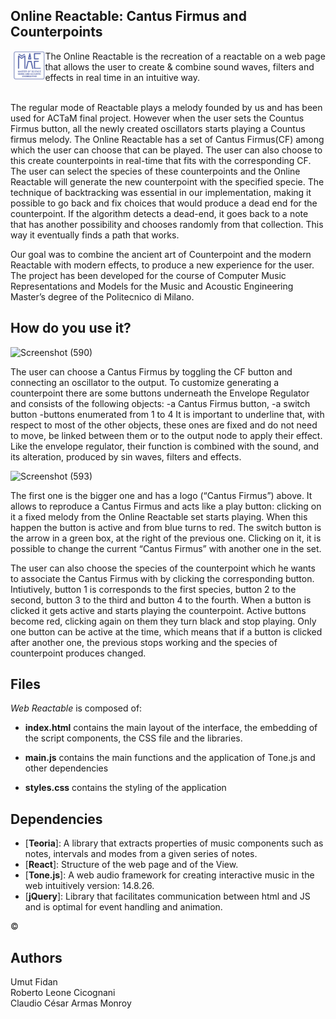 ## Online Reactable: Cantus Firmus and Counterpoints
<img align="left" src="readMeImages/MAE logo.png"  width="10%" style="margin-left:5px; margin-bottom:10px">
The Online Reactable is the recreation of a reactable on a web page that allows the user to create & combine sound waves, filters and effects in real time in an intuitive way.<br><br>

The regular mode of Reactable plays a melody founded by us and has been used for ACTaM final project. However when the user sets the Countus Firmus button, all the newly created oscillators starts playing a Countus firmus melody. The Online Reactable has a set of Cantus Firmus(CF) among which the user can choose that can be played. The user can also choose to this create counterpoints in real-time that fits with the corresponding CF. The user can select the species of these counterpoints and the Online Reactable will generate the new counterpoint with the specified specie. The technique of backtracking was essential in our implementation, making it possible to go back and fix choices that would produce a dead end for the counterpoint. If the algorithm detects a dead-end, it goes back to a note that has another possibility and chooses randomly from that collection. This way it eventually finds a path that works. 

Our goal was to combine the ancient art of Counterpoint and the modern Reactable with modern effects, to produce a new experience for the user. The project has been developed for the course of Computer Music Representations and Models for the Music and Acoustic Engineering Master’s degree of the Politecnico di Milano.

## How do you use it? 
![Screenshot (590)](https://user-images.githubusercontent.com/82660558/127182736-fc64d30c-8ff9-4313-b5a0-70e92a292118.png)

The user can choose a Cantus Firmus by toggling the CF button and connecting an oscillator to the output. To customize generating a counterpoint there are some buttons underneath the Envelope Regulator and consists of the following objects: 
-a Cantus Firmus button, 
-a switch button
-buttons enumerated from 1 to 4
It is important to underline that, with respect to most of the other objects, these ones are fixed and do not need to move, be linked between them or to the output node to apply their effect. Like the envelope regulator, their function is combined with the sound, and its alteration, produced by sin waves, filters and effects. 


![Screenshot (593)](https://user-images.githubusercontent.com/82660558/127183126-6eb072e9-84c1-4e9d-91cc-8226d4739923.png)


The first one is the bigger one and has a logo (“Cantus Firmus”) above. It allows to reproduce a Cantus Firmus and acts like a play button: clicking on it a fixed melody from the Online Reactable set starts playing. When this happen the button is active and from blue turns to red. 
The switch button is the arrow in a green box, at the right of the previous one. Clicking on it, it is possible to change the current “Cantus Firmus” with another one in the set. 

The user can also choose the species of the counterpoint which he wants to associate the Cantus Firmus with by clicking the corresponding button. Intiutively, button 1 is corresponds to the first species, button 2 to the second, button 3 to the third and button 4 to the fourth. When a button is clicked it gets active and starts playing the counterpoint. Active buttons become red, clicking again on them they turn black and stop playing. Only one button can be active at the time, which means that if a button is clicked after another one, the previous stops working and the species of counterpoint produces changed. 

## Files
_Web Reactable_ is composed of:

- **index.html**
contains the main layout of the interface, the embedding of the script components, the CSS file and the libraries.
- **main.js**
contains the main functions and the application of Tone.js and other dependencies

- **styles.css**
contains the styling of the application


## Dependencies

- [**Teoria**]: A library that extracts properties of music components such as notes, intervals and modes from a given series of notes.
- [**React**]: Structure of the web page and of the View.
- [**Tone.js**]: A web audio framework for creating interactive music in the web intuitively version: 14.8.26.
- [**jQuery**]: Library that facilitates communication between html and JS and is optimal for event handling and animation.

©

## Authors
Umut Fidan<br>
Roberto Leone Cicognani<br>
Claudio César Armas Monroy<br>
